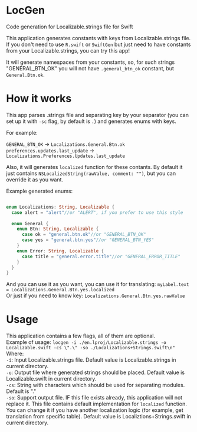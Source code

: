 # LocGen
Code generation for Localizable.strings file for Swift

This application generates constants with keys from Localizable.strings file. 
If you don't need to use `R.swift` or `SwiftGen` but just need to have constants from your Localizable.strings, you can try this app!

It will generate namespaces from your constants, so, for such strings "GENERAL_BTN_OK" you will not have `.general_btn_ok` constant, but `General.Btn.ok`.

# How it works

This app parses .strings file and separating key by your separator (you can set up it with `-sc` flag, by default is `.`) and generates enums with keys. 

For example:

`GENERAL_BTN_OK` -> `Localizations.General.Btn.ok`<br/>
`preferences.updates.last_update` -> `Localizations.Preferences.Updates.last_update`

Also, it will generates `localized` function for these contants. By default it just contains `NSLocalizedString(rawValue, comment: "")`, but you can override it as you want. 

Example generated enums: 

```swift

enum Localizations: String, Localizable {
  case alert = "alert"//or "ALERT", if you prefer to use this style
  
  enum General {
    enum Btn: String, Localizable {
      case ok = "general.btn.ok"//or "GENERAL_BTN_OK"
      case yes = "general.btn.yes"//or "GENERAL_BTN_YES"
    }
    enum Error: String, Localizable {
      case title = "general.error.title"//or "GENERAL_ERROR_TITLE"
    }
  }
}

```

And you can use it as you want, you can use it for translating: `myLabel.text = Localizations.General.Btn.yes.localized`<br/>
Or just if you need to know key: `Localizations.General.Btn.yes.rawValue`

# Usage
This application contains a few flags, all of them are optional.<br/>
Example of usage: `locgen -i ./en.lproj/Localizable.strings -o Localizable.swift -cs \".\" -so ./Localizations+Strings.swift\n"`<br/>
Where:<br/>
`-i`: Input Localizable.strings file. Default value is Localizable.strings in current directory.<br/>
`-o`: Output file where generated strings should be placed. Default value is Localizable.swift in current directory.<br/>
`-cs`: String with characters which should be used for separating modules. Default is \".\"<br/>
`-so`: Support output file. IF this file exists already, this application will not replace it. This file contains default implementation for `localized` function. You can change it if you have another localization logic (for example, get translation from specific table). Default value is Localiztions+Strings.swift in current directory.
